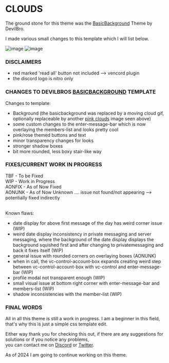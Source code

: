 # CLOUDS

The ground stone for this theme was the [BasicBackground](https://github.com/mwittrien/BetterDiscordAddons/tree/master/Themes/BasicBackground) Theme by DevilBro. <br>

I made various small changes to this template which I will list below. <br>

![image](https://github.com/dannyluvvv/customedit-basicbackground/assets/140633387/7f126004-2414-4366-bdaf-615ece5328eb) 
![image](https://github.com/dannyluvvv/customedit-basicbackground/assets/140633387/ddc57069-cf41-4bc6-871b-988686e0e492)

### DISCLAIMERS <br>
- red marked 'read all' button not included --> vencord plugin 
- the discord logo is nitro only

### CHANGES TO DEVILBROS [BASICBACKGROUND](https://github.com/mwittrien/BetterDiscordAddons/tree/master/Themes/BasicBackground) TEMPLATE <br>
Changes to template: <br>
- Background (the basicbackground was replaced by a moving cloud gif, optionally replaceable by another [pink clouds](https://imgur.com/s2rCM7Y) image seen above)
- some custom changes to the enter-message-bar which is now overlaying the members-list and looks pretty cool
- pink/rose themed buttons and text
- minor transparency changes for looks
- stronger shadow boxes
- bit more rounded, less boxy stair-like way

### FIXES/CURRENT WORK IN PROGRESS <br>
TBF - To be Fixed <br>
WIP - Work in Progress <br>
AONFIX - As of Now Fixed <br>
AONUNK - As of Now Unknown .... issue not found/not appearing --> potentially fixed indirectly <br>
<br>

Known flaws: <br>
- date display for above first message of the day has weird corner issue (WIP)
- weird date display inconsistency in private messaging and server messaging, where the background of the date display displays the background squished first and after changing to privatemessaging and back it fixes itself (WIP)
- general issue with rounded corners on overlaying boxes (AONUNK)
- when in call, the vc-control-account-box expands creating weird step between vc-control-account-box with vc-control and enter-message-bar (WIP)
- profile modal not transparent enough (WIP)
- small visual issue at bottom right corner with enter-message-bar and members-list (WIP)
- shadow inconsistencies with the member-list (WIP)

### FINAL WORDS <br>
All in all this theme is still a work in progress. I am a beginner in this field, that's why this is just a simple css template edit. <br>

Either way thank you for checking this out, if there are any suggestions for solutions or if you notice any problems, <br>
you can contact me on [Discord](https://discordapp.com/users/525663404770197524/) or [Twitter](https://twitter.com/dannisilly). <br>

As of 2024 I am going to continue working on this theme.
